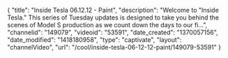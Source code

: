 {
    "title": "Inside Tesla 06.12.12 - Paint",
    "description": "Welcome to \"Inside Tesla.\" This series of Tuesday updates is designed to take you behind the scenes of Model S production as we count down the days to our fi...",
    "channelid": "149079",
    "videoid": "53591",
    "date_created": "1370057156",
    "date_modified": "1418180958",
    "type": "captivate",
    "layout": "channelVideo",
    "url": "\/cool\/inside-tesla-06-12-12-paint\/149079-53591"
}